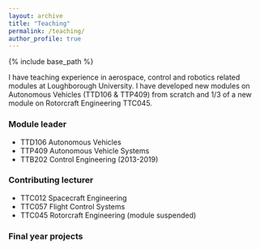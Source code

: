 ```yaml
---
layout: archive
title: "Teaching"
permalink: /teaching/
author_profile: true
---
```


{% include base_path %}

I have teaching experience in aerospace, control and robotics related modules at Loughborough University. I have developed new modules on Autonomous Vehicles (TTD106 & TTP409) from scratch and 1/3 of a new module on Rotorcraft Engineering TTC045. 

### Module leader
* TTD106 Autonomous Vehicles
* TTP409 Autonomous Vehicle Systems
* TTB202 Control Engineering (2013-2019)

### Contributing lecturer
* TTC012 Spacecraft Engineering  
* TTC057 Flight Control Systems
* TTC045 Rotorcraft Engineering (module suspended)

### Final year projects 
